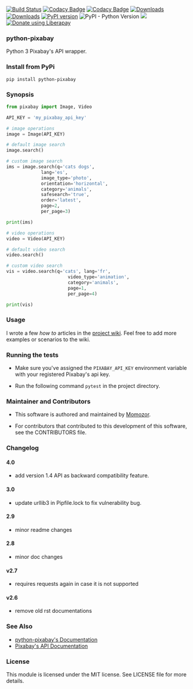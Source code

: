 [![Build Status](https://travis-ci.org/momozor/python-pixabay.svg?branch=master)](https://travis-ci.org/momozor/python-pixabay)
[![Codacy Badge](https://api.codacy.com/project/badge/Grade/a6b8c0af5d064875a79b9fd30e89e003)](https://www.codacy.com/app/momozor/python-pixabay?utm_source=github.com&amp;utm_medium=referral&amp;utm_content=momozor/python-pixabay&amp;utm_campaign=Badge_Grade)
[![Codacy Badge](https://api.codacy.com/project/badge/Coverage/a6b8c0af5d064875a79b9fd30e89e003)](https://www.codacy.com/app/momozor/python-pixabay?utm_source=github.com&utm_medium=referral&utm_content=momozor/python-pixabay&utm_campaign=Badge_Coverage)
[![Downloads](https://pepy.tech/badge/python-pixabay)](https://pepy.tech/project/python-pixabay)
[![Downloads](https://pepy.tech/badge/python-pixabay/month)](https://pepy.tech/project/python-pixabay/month)
[![PyPI version](https://badge.fury.io/py/python-pixabay.svg)](https://badge.fury.io/py/python-pixabay)
![PyPI - Python Version](https://img.shields.io/pypi/pyversions/python-pixabay.svg?color=1&label=Python)
<img src="http://img.shields.io/liberapay/patrons/momozor.svg?logo=liberapay">
<noscript><a href="https://liberapay.com/Momozor/donate"><img alt="Donate using Liberapay" src="https://liberapay.com/assets/widgets/donate.svg"></a></noscript>
### python-pixabay
Python 3 Pixabay's API wrapper.

### Install from PyPi
`pip install python-pixabay`

### Synopsis

```python
from pixabay import Image, Video

API_KEY = 'my_pixabay_api_key'

# image operations
image = Image(API_KEY)

# default image search
image.search()

# custom image search
ims = image.search(q='cats dogs',
             lang='es',
             image_type='photo',
             orientation='horizontal',
             category='animals',
             safesearch='true',
             order='latest',
             page=2,
             per_page=3)

print(ims)

# video operations
video = Video(API_KEY)

# default video search
video.search()

# custom video search
vis = video.search(q='cats', lang='fr',
                       video_type='animation',
                       category='animals',
                       page=1,
                       per_page=4)

print(vis)
```

### Usage

I wrote a few _how to_ articles in the [project wiki](https://github.com/momozor/python-pixabay/wiki). Feel free to add more examples or scenarios to the wiki.

### Running the tests

*   Make sure you've assigned the `PIXABAY_API_KEY` environment variable with your
registered Pixabay's api key.

*   Run the following command `pytest` in the project directory.

### Maintainer and Contributors

*   This software is authored and maintained by [Momozor](https://github.com/momozor).

*   For contributors that contributed to this development of this software, see the
CONTRIBUTORS file.

### Changelog

#### 4.0

* add version 1.4 API as backward compatibility feature.

#### 3.0

*   update urllib3 in Pipfile.lock to fix vulnerability bug.

#### 2.9

*   minor readme changes

#### 2.8

*   minor doc changes

#### v2.7

*   requires requests again in case it is not supported

#### v2.6

*   remove old rst documentations

### See Also
*   [python-pixabay's Documentation](https://momozor.github.io/python-pixabay/index.html)
*   [Pixabay's API Documentation](https://pixabay.com/api/docs)

### License

This module is licensed under the MIT license. See LICENSE file for more details.
